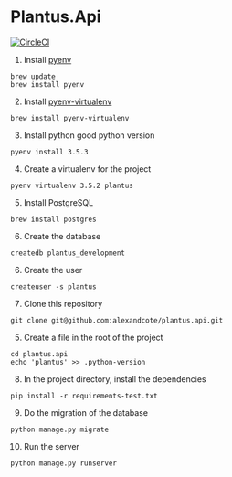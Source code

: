 # Plantus.Api
[![CircleCI](https://circleci.com/gh/alexandcote/plantus.api.svg?style=svg&circle-token=dfb820b713279d7c2946591109dacad84eee61c8)](https://circleci.com/gh/alexandcote/plantus.api)

1. Install [pyenv](https://github.com/yyuu/pyenv)
  ```
  brew update
  brew install pyenv
  ```

2. Install [pyenv-virtualenv](https://github.com/yyuu/pyenv-virtualenv)
  ```
  brew install pyenv-virtualenv
  ```

3. Install python good python version
  ```
  pyenv install 3.5.3
  ````

4. Create a virtualenv for the project
  ```
  pyenv virtualenv 3.5.2 plantus
  ```

5. Install PostgreSQL
  ```
  brew install postgres
  ```

6. Create the database
  ```
  createdb plantus_development
  ```
  
6. Create the user
  ```
  createuser -s plantus
  ```

7. Clone this repository
  ```
  git clone git@github.com:alexandcote/plantus.api.git
  ```

5. Create a file in the root of the project
  ```
  cd plantus.api
  echo 'plantus' >> .python-version
  ```

8. In the project directory, install the dependencies
  ```
  pip install -r requirements-test.txt
  ```

9. Do the migration of the database
  ```
  python manage.py migrate
  ```

10. Run the server
  ```
  python manage.py runserver
  ```

